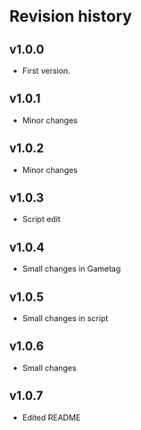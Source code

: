Revision history
=================================


v1.0.0
---------------------------------

* First version.

v1.0.1
---------------------------------

* Minor changes

v1.0.2
---------------------------------

* Minor changes

v1.0.3
---------------------------------

* Script edit

v1.0.4
---------------------------------

* Small changes in Gametag


v1.0.5
---------------------------------

* Small changes in script


v1.0.6
---------------------------------

* Small changes


v1.0.7
---------------------------------

* Edited README

